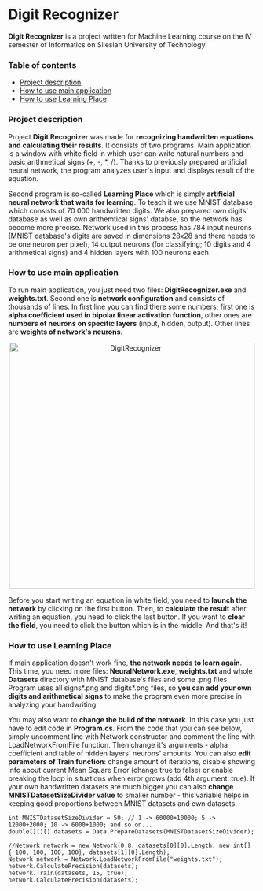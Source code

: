 # Digit Recognizer
**Digit Recognizer** is a project written for Machine Learning course on the IV semester of Informatics on Silesian University of Technology.

### Table of contents
* [Project description](#project-description)
* [How to use main application](#how-to-use-main-application)
* [How to use Learning Place](#how-to-use-learning-place)

### Project description
Project **Digit Recognizer** was made for **recognizing handwritten equations and calculating their results**.
It consists of two programs. Main application is a window with white field in which user can write natural 
numbers and basic arithmetical signs (+, -, *, /). Thanks to previously prepared artificial neural network, 
the program analyzes user's input and displays result of the equation.

Second program is so-called **Learning Place** which is simply **artificial neural network that waits for learning**. 
To teach it we use MNIST database which consists of 70 000 handwritten digits. We also prepared own digits' 
database as well as own arithemtical signs' databse, so the network has become more precise. Network used 
in this process has 784 input neurons (MNIST database's digits are saved in dimensions 28x28 and there needs 
to be one neuron per pixel), 14 output neurons (for classifying; 10 digits and 4 arithmetical signs) and 4 hidden layers
with 100 neurons each.
	
### How to use main application
To run main application, you just need two files: **DigitRecognizer.exe** and **weights.txt**. Second one is **network configuration** 
and consists of thousands of lines. In first line you can find there some numbers; first one is **alpha coefficient used in bipolar 
linear activation function**, other ones are **numbers of neurons on specific layers** (input, hidden, output). Other lines are **weights
of network's neurons**.

<p align="center">
  <img src="https://user-images.githubusercontent.com/43967269/107963517-916d9980-6fa8-11eb-99ec-aa3d0668d30b.png" alt="DigitRecognizer" width="500">
</p>

Before you start writing an equation in white field, you need to **launch the network** by clicking on the first button. 
Then, to **calculate the result** after writing an equation, you need to click the last button. If you want to **clear the field**, 
you need to click the button which is in the middle. And that's it!

### How to use Learning Place
If main application doesn't work fine, **the network needs to learn again**. This time, you need more files: **NeuralNetwork.exe**, **weights.txt** 
and whole **Datasets** directory with MNIST database's files and some .png files. Program uses all signs*.png and digits*.png files, so **you can add your
own digits and arithmetical signs** to make the program even more precise in analyzing your handwriting.

You may also want to **change the build of the network**. In this case you just have to edit code in **Program.cs**. 
From the code that you can see below, simply uncomment line with Network constructor and comment the line 
with LoadNetworkFromFile function. Then change it's arguments - alpha coefficient and table of hidden layers' neurons' amounts.
You can also **edit parameters of Train function**: change amount of iterations, disable showing info 
about current Mean Square Error (change true to false) or enable breaking the loop in situations when error grows 
(add 4th argument: true). If your own handwritten datasets are much bigger you can also **change MNISTDatasetSizeDivider value** to smaller number - this variable helps in keeping good proportions between MNIST datasets and own datasets.

```
int MNISTDatasetSizeDivider = 50; // 1 -> 60000+10000; 5 -> 12000+2000; 10 -> 6000+1000; and so on...
double[][][] datasets = Data.PrepareDatasets(MNISTDatasetSizeDivider);

//Network network = new Network(0.8, datasets[0][0].Length, new int[] { 100, 100, 100, 100}, datasets[1][0].Length);
Network network = Network.LoadNetworkFromFile("weights.txt");
network.CalculatePrecision(datasets);
network.Train(datasets, 15, true);
network.CalculatePrecision(datasets);
```
